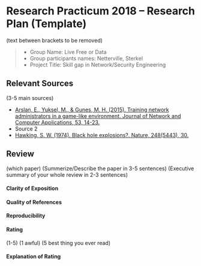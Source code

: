 # Research Practicum 2018 – Research Plan (Template)
(text between brackets to be removed)

> * Group Name: Live Free or Data
> * Group participants names: Netterville, Sterkel
> * Project Title: Skill gap in Network/Security Engineering

## Relevant Sources

(3-5 main sources)

* [Arslan, E., Yuksel, M., & Gunes, M. H. (2015). Training network administrators in a game-like environment. Journal of Network and Computer Applications, 53, 14-23.](relevant_papers/)
* Source 2
* [Hawking, S. W. (1974). Black hole explosions?. Nature, 248(5443), 30.](http://citeseerx.ist.psu.edu/viewdoc/download?doi=10.1.1.75.3702&rep=rep1&type=pdf)


## Review

(which paper)
(Summerize/Describe the paper in 3-5 sentences)
(Executive summary of your whole review in 2-3 sentences)

#### Clarity of Exposition

#### Quality of References

#### Reproducibility

#### Rating

(1-5)
(1 awful)
(5 best thing you ever read)

#### Explanation of Rating
